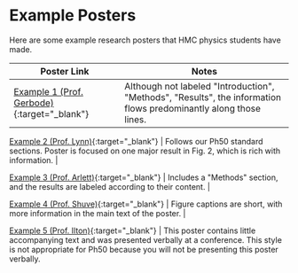 # Example Posters

Here are some example research posters that HMC physics students have made.

| Poster Link | Notes
-------------| ------------
[Example 1 (Prof. Gerbode)](posters/Gerbode.pdf){:target="_blank"} | Although not labeled "Introduction", "Methods", "Results", the information flows predominantly along those lines. |

[Example 2 (Prof. Lynn)](posters/Lynn.png){:target="_blank"} | Follows our Ph50 standard sections. Poster is focused on one major result in Fig. 2, which is rich with information. |

[Example 3 (Prof. Arlett)](posters/Arlett.pdf){:target="_blank"} | Includes a "Methods" section, and the results are labeled according to their content. |

[Example 4 (Prof. Shuve)](posters/Shuve.pdf){:target="_blank"} | Figure captions are short, with more information in the main text of the poster. |

[Example 5 (Prof. Ilton)](posters/Ilton.pdf){:target="_blank"} | This poster contains little accompanying text and was presented verbally at a conference. This style is not appropriate for Ph50 because you will not be presenting this poster verbally.


